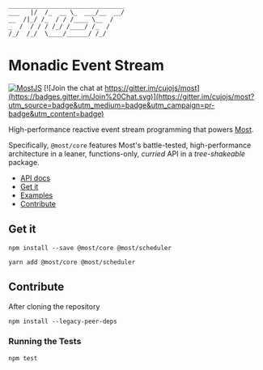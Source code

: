 ```
________________________________
___   |/  /_  __ \_  ___/__  __/
__  /|_/ /_  / / /____ \__  /   
_  /  / / / /_/ /____/ /_  /    
/_/  /_/  \____/______/ /_/
```

# Monadic Event Stream

[![MostJS](https://circleci.com/gh/mostjs/core.svg?style=svg)](https://circleci.com/gh/mostjs/core)
[![Join the chat at https://gitter.im/cujojs/most](https://badges.gitter.im/Join%20Chat.svg)](https://gitter.im/cujojs/most?utm_source=badge&utm_medium=badge&utm_campaign=pr-badge&utm_content=badge)

High-performance reactive event stream programming that powers [Most](https://github.com/cujojs/most).

Specifically, `@most/core` features Most's battle-tested, high-performance architecture in a leaner, functions-only, *curried* API in a *tree-shakeable* package.

* [API docs](https://mostcore.readthedocs.io)
* [Get it](#get-it)
* [Examples](examples)
* [Contribute](#contribute)

## Get it

```
npm install --save @most/core @most/scheduler

yarn add @most/core @most/scheduler
```

## Contribute

After cloning the repository

```
npm install --legacy-peer-deps
```

### Running the Tests

```
npm test
```
